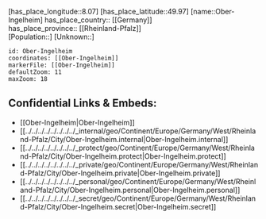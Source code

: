 ﻿---
location: [49.97,8.07] 
mapzoom: [7,12] 
mapmarker: city 
type: City
tags:
- geo/City


SpocWebEntityId: 33011
isDeleted: false
confidential: public

---
[has_place_longitude::8.07] 
[has_place_latitude::49.97] 
[name::Ober-Ingelheim] 
has_place_country:: [[Germany]]  
has_place_province:: [[Rheinland-Pfalz]]  
[Population::] 
[Unknown::] 


```leaflet
id: Ober-Ingelheim
coordinates: [[Ober-Ingelheim]] 
markerFile: [[Ober-Ingelheim]] 
defaultZoom: 11 
maxZoom: 18
```


## Confidential Links & Embeds: 
- [[Ober-Ingelheim|Ober-Ingelheim]]  
- [[../../../../../../../../_internal/geo/Continent/Europe/Germany/West/Rheinland-Pfalz/City/Ober-Ingelheim.internal|Ober-Ingelheim.internal]] 
- [[../../../../../../../../_protect/geo/Continent/Europe/Germany/West/Rheinland-Pfalz/City/Ober-Ingelheim.protect|Ober-Ingelheim.protect]] 
- [[../../../../../../../../_private/geo/Continent/Europe/Germany/West/Rheinland-Pfalz/City/Ober-Ingelheim.private|Ober-Ingelheim.private]] 
- [[../../../../../../../../_personal/geo/Continent/Europe/Germany/West/Rheinland-Pfalz/City/Ober-Ingelheim.personal|Ober-Ingelheim.personal]] 
- [[../../../../../../../../_secret/geo/Continent/Europe/Germany/West/Rheinland-Pfalz/City/Ober-Ingelheim.secret|Ober-Ingelheim.secret]] 
